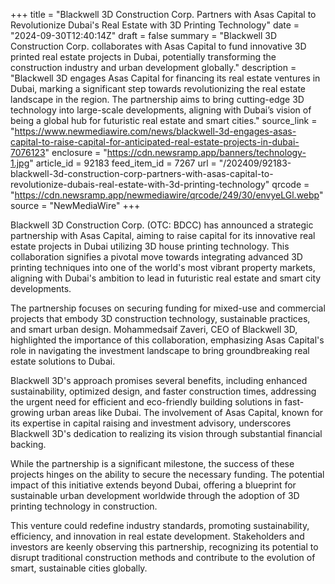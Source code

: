 +++
title = "Blackwell 3D Construction Corp. Partners with Asas Capital to Revolutionize Dubai's Real Estate with 3D Printing Technology"
date = "2024-09-30T12:40:14Z"
draft = false
summary = "Blackwell 3D Construction Corp. collaborates with Asas Capital to fund innovative 3D printed real estate projects in Dubai, potentially transforming the construction industry and urban development globally."
description = "Blackwell 3D engages Asas Capital for financing its real estate ventures in Dubai, marking a significant step towards revolutionizing the real estate landscape in the region. The partnership aims to bring cutting-edge 3D technology into large-scale developments, aligning with Dubai’s vision of being a global hub for futuristic real estate and smart cities."
source_link = "https://www.newmediawire.com/news/blackwell-3d-engages-asas-capital-to-raise-capital-for-anticipated-real-estate-projects-in-dubai-7076123"
enclosure = "https://cdn.newsramp.app/banners/technology-1.jpg"
article_id = 92183
feed_item_id = 7267
url = "/202409/92183-blackwell-3d-construction-corp-partners-with-asas-capital-to-revolutionize-dubais-real-estate-with-3d-printing-technology"
qrcode = "https://cdn.newsramp.app/newmediawire/qrcode/249/30/envyeLGl.webp"
source = "NewMediaWire"
+++

<p>Blackwell 3D Construction Corp. (OTC: BDCC) has announced a strategic partnership with Asas Capital, aiming to raise capital for its innovative real estate projects in Dubai utilizing 3D house printing technology. This collaboration signifies a pivotal move towards integrating advanced 3D printing techniques into one of the world's most vibrant property markets, aligning with Dubai's ambition to lead in futuristic real estate and smart city developments.</p><p>The partnership focuses on securing funding for mixed-use and commercial projects that embody 3D construction technology, sustainable practices, and smart urban design. Mohammedsaif Zaveri, CEO of Blackwell 3D, highlighted the importance of this collaboration, emphasizing Asas Capital's role in navigating the investment landscape to bring groundbreaking real estate solutions to Dubai.</p><p>Blackwell 3D's approach promises several benefits, including enhanced sustainability, optimized design, and faster construction times, addressing the urgent need for efficient and eco-friendly building solutions in fast-growing urban areas like Dubai. The involvement of Asas Capital, known for its expertise in capital raising and investment advisory, underscores Blackwell 3D's dedication to realizing its vision through substantial financial backing.</p><p>While the partnership is a significant milestone, the success of these projects hinges on the ability to secure the necessary funding. The potential impact of this initiative extends beyond Dubai, offering a blueprint for sustainable urban development worldwide through the adoption of 3D printing technology in construction.</p><p>This venture could redefine industry standards, promoting sustainability, efficiency, and innovation in real estate development. Stakeholders and investors are keenly observing this partnership, recognizing its potential to disrupt traditional construction methods and contribute to the evolution of smart, sustainable cities globally.</p>